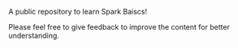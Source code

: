 A public repository to learn Spark Baiscs!

Please feel free to give feedback to improve the content for better understanding.